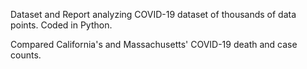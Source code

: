 Dataset and Report analyzing COVID-19 dataset of thousands of data points. Coded in Python.

Compared California's and Massachusetts' COVID-19 death and case counts.